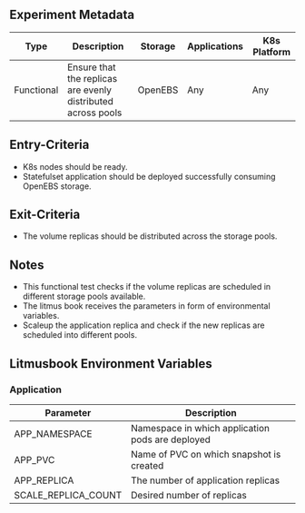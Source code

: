 ## Experiment Metadata

| Type       | Description                                                  | Storage | Applications | K8s Platform |
| ---------- | ------------------------------------------------------------ | ------- | ------------ | ------------ |
| Functional | Ensure that the replicas are evenly distributed across pools | OpenEBS | Any          | Any          |

## Entry-Criteria

- K8s nodes should be ready.
- Statefulset application should be deployed successfully consuming OpenEBS storage.

## Exit-Criteria

- The volume replicas should be distributed across the storage pools.

## Notes

- This functional test checks if the volume replicas are scheduled in different storage pools available.
- The litmus book receives the parameters in form of environmental variables.
- Scaleup the application replica and check if the new replicas are scheduled into different pools.

## Litmusbook Environment Variables

### Application

| Parameter           | Description                                      |
| ------------------- | ------------------------------------------------ |
| APP_NAMESPACE       | Namespace in which application pods are deployed |
| APP_PVC             | Name of PVC on which snapshot is created         |
| APP_REPLICA         | The number of application replicas               |
| SCALE_REPLICA_COUNT | Desired number of replicas                       |